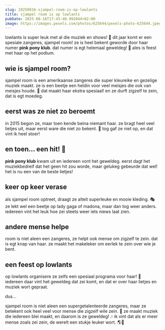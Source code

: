 ```yaml
---
slug: 20250816-sjampel-room-is-op-lowlants
title: sjampel room is op lowlants
pubDate: 2025-08-16T17:43:40.992044+02:00
image: https://images.pexels.com/photos/625644/pexels-photo-625644.jpeg?auto=compress&cs=tinysrgb&dpr=2&h=650&w=940
---
```

lowlants is super leuk met al die muziek en shows! 🎤 dit jaar komt er een spesiale zangeres, sjampel room! ze is heel bekent geworde door haar numer **pink pony klub**. dat numer is egt helemaal geweldeg! 🤩 ales is feest met haar op het podium.

## wie is sjampel room?

sjampel room is een amerikaanse zangeres die super kleureike en gezelige muziek maakt. ze is een beetje een heldin voor veel meisjes die ook van meisjes houde. 🌈 dat maakt haar ekstra spesiaal! en ze durft zigzelf te zein, dat is egt moedeg.

## eerst was ze niet zo beroemt

in 2015 begon ze, maar toen kende beina niemant haar. ze bragt heel veel lietjes uit, maar eerst ware die niet zo bekent. 📀 tog gaf ze niet op, en dat vint ik heel stoer! 

## en toen... een hit! 🌟

**pink pony klub** kwam uit en iedereen vont het geweldeg. eerst dagt het muziekbedreif dat het geen hit zou worde, maar gelukeg gebeurde dat wel! het is nu een van de beste lietjes!

## keer op keer verase

als sjampel room optreet, draagt ze alteit superleuke en mooie kleding. 🎭 ze lekt wel een beetje op lady gaga of madona, maar dan tog weer anders. iedereen vint het leuk hoe zei steets weer iets niews laat zien.

## andere mense helpe

room is niet aleen een zangeres, ze helpt ook mense om zigzelf te zein. dat is egt knap van haar. ze maakt het makeleker om eerlek te zein over wie je bent. 

## een feest op lowlants

op lowlants organisere ze zelfs een spesiaal programa voor haar! 🤗 iedereen daar vint het geweldeg dat zei komt, en dat er over haar lietjes en muziek wort gepraat.

dus...

sjampel room is niet aleen een supergetalenteerde zangeres, maar ze betekent ook heel veel voor mense die zigzelf wile zein. 💪 ze maakt muziek die iedereen blei maakt, en daarom is ze geweldeg! 🎶 ik vint dat als er meer mense zoals zei zein, de werelt een stukje leuker wort. 🌎💖
